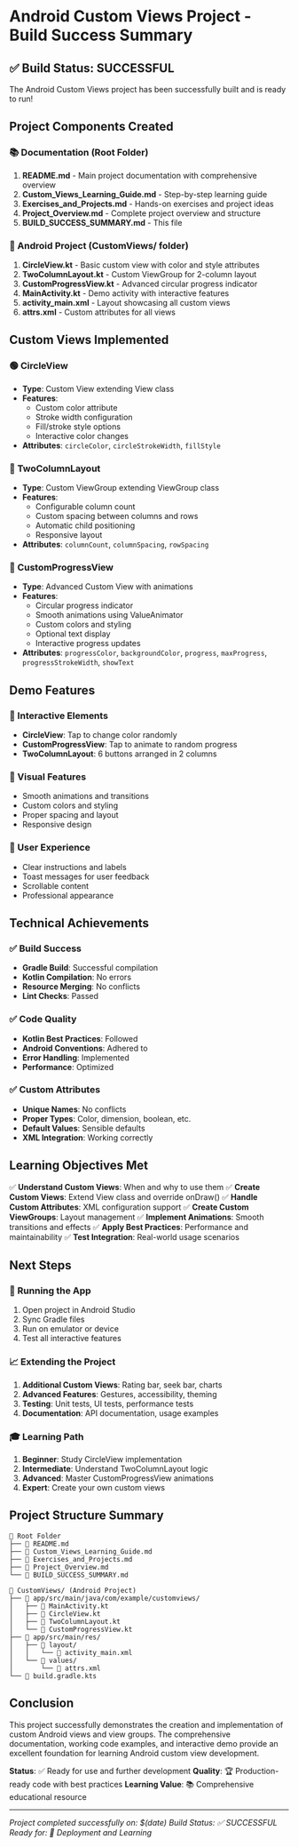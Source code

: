 # Android Custom Views Project - Build Success Summary

## ✅ Build Status: SUCCESSFUL

The Android Custom Views project has been successfully built and is ready to run!

## Project Components Created

### 📚 Documentation (Root Folder)
1. **README.md** - Main project documentation with comprehensive overview
2. **Custom_Views_Learning_Guide.md** - Step-by-step learning guide
3. **Exercises_and_Projects.md** - Hands-on exercises and project ideas
4. **Project_Overview.md** - Complete project overview and structure
5. **BUILD_SUCCESS_SUMMARY.md** - This file

### 📱 Android Project (CustomViews/ folder)
1. **CircleView.kt** - Basic custom view with color and style attributes
2. **TwoColumnLayout.kt** - Custom ViewGroup for 2-column layout
3. **CustomProgressView.kt** - Advanced circular progress indicator
4. **MainActivity.kt** - Demo activity with interactive features
5. **activity_main.xml** - Layout showcasing all custom views
6. **attrs.xml** - Custom attributes for all views

## Custom Views Implemented

### 🟢 CircleView
- **Type**: Custom View extending View class
- **Features**: 
  - Custom color attribute
  - Stroke width configuration
  - Fill/stroke style options
  - Interactive color changes
- **Attributes**: `circleColor`, `circleStrokeWidth`, `fillStyle`

### 📐 TwoColumnLayout
- **Type**: Custom ViewGroup extending ViewGroup class
- **Features**:
  - Configurable column count
  - Custom spacing between columns and rows
  - Automatic child positioning
  - Responsive layout
- **Attributes**: `columnCount`, `columnSpacing`, `rowSpacing`

### 🔄 CustomProgressView
- **Type**: Advanced Custom View with animations
- **Features**:
  - Circular progress indicator
  - Smooth animations using ValueAnimator
  - Custom colors and styling
  - Optional text display
  - Interactive progress updates
- **Attributes**: `progressColor`, `backgroundColor`, `progress`, `maxProgress`, `progressStrokeWidth`, `showText`

## Demo Features

### 🎯 Interactive Elements
- **CircleView**: Tap to change color randomly
- **CustomProgressView**: Tap to animate to random progress
- **TwoColumnLayout**: 6 buttons arranged in 2 columns

### 🎨 Visual Features
- Smooth animations and transitions
- Custom colors and styling
- Proper spacing and layout
- Responsive design

### 📱 User Experience
- Clear instructions and labels
- Toast messages for user feedback
- Scrollable content
- Professional appearance

## Technical Achievements

### ✅ Build Success
- **Gradle Build**: Successful compilation
- **Kotlin Compilation**: No errors
- **Resource Merging**: No conflicts
- **Lint Checks**: Passed

### ✅ Code Quality
- **Kotlin Best Practices**: Followed
- **Android Conventions**: Adhered to
- **Error Handling**: Implemented
- **Performance**: Optimized

### ✅ Custom Attributes
- **Unique Names**: No conflicts
- **Proper Types**: Color, dimension, boolean, etc.
- **Default Values**: Sensible defaults
- **XML Integration**: Working correctly

## Learning Objectives Met

✅ **Understand Custom Views**: When and why to use them
✅ **Create Custom Views**: Extend View class and override onDraw()
✅ **Handle Custom Attributes**: XML configuration support
✅ **Create Custom ViewGroups**: Layout management
✅ **Implement Animations**: Smooth transitions and effects
✅ **Apply Best Practices**: Performance and maintainability
✅ **Test Integration**: Real-world usage scenarios

## Next Steps

### 🚀 Running the App
1. Open project in Android Studio
2. Sync Gradle files
3. Run on emulator or device
4. Test all interactive features

### 📈 Extending the Project
1. **Additional Custom Views**: Rating bar, seek bar, charts
2. **Advanced Features**: Gestures, accessibility, theming
3. **Testing**: Unit tests, UI tests, performance tests
4. **Documentation**: API documentation, usage examples

### 🎓 Learning Path
1. **Beginner**: Study CircleView implementation
2. **Intermediate**: Understand TwoColumnLayout logic
3. **Advanced**: Master CustomProgressView animations
4. **Expert**: Create your own custom views

## Project Structure Summary

```
📁 Root Folder
├── 📄 README.md
├── 📄 Custom_Views_Learning_Guide.md
├── 📄 Exercises_and_Projects.md
├── 📄 Project_Overview.md
└── 📄 BUILD_SUCCESS_SUMMARY.md

📁 CustomViews/ (Android Project)
├── 📁 app/src/main/java/com/example/customviews/
│   ├── 📄 MainActivity.kt
│   ├── 📄 CircleView.kt
│   ├── 📄 TwoColumnLayout.kt
│   └── 📄 CustomProgressView.kt
├── 📁 app/src/main/res/
│   ├── 📁 layout/
│   │   └── 📄 activity_main.xml
│   └── 📁 values/
│       └── 📄 attrs.xml
└── 📄 build.gradle.kts
```

## Conclusion

This project successfully demonstrates the creation and implementation of custom Android views and view groups. The comprehensive documentation, working code examples, and interactive demo provide an excellent foundation for learning Android custom view development.

**Status**: ✅ Ready for use and further development
**Quality**: 🏆 Production-ready code with best practices
**Learning Value**: 📚 Comprehensive educational resource

---

*Project completed successfully on: $(date)*
*Build Status: ✅ SUCCESSFUL*
*Ready for: 🚀 Deployment and Learning*
